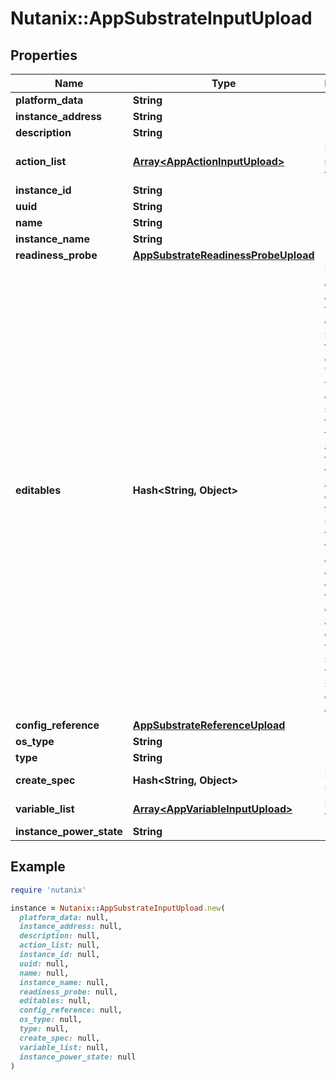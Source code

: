 # Nutanix::AppSubstrateInputUpload

## Properties

| Name | Type | Description | Notes |
| ---- | ---- | ----------- | ----- |
| **platform_data** | **String** |  | [optional] |
| **instance_address** | **String** |  | [optional] |
| **description** | **String** |  | [optional] |
| **action_list** | [**Array&lt;AppActionInputUpload&gt;**](AppActionInputUpload.md) | List of references to action  |  |
| **instance_id** | **String** |  | [optional] |
| **uuid** | **String** |  | [optional] |
| **name** | **String** |  |  |
| **instance_name** | **String** |  | [optional] |
| **readiness_probe** | [**AppSubstrateReadinessProbeUpload**](AppSubstrateReadinessProbeUpload.md) |  | [optional] |
| **editables** | **Hash&lt;String, Object&gt;** | Runtime editable attributes for this entity. The structure for this is a dictionary. The keys in this dictionary should be the name of the attribute on the entity. If the attribute is editable, the value should be true, else false. If the attribute is a nested dictionary, the value can contain a nested dictionary with the same key value structure described above.  | [optional] |
| **config_reference** | [**AppSubstrateReferenceUpload**](AppSubstrateReferenceUpload.md) |  | [optional] |
| **os_type** | **String** |  | [optional] |
| **type** | **String** |  |  |
| **create_spec** | **Hash&lt;String, Object&gt;** | Spec of the substrate | [optional] |
| **variable_list** | [**Array&lt;AppVariableInputUpload&gt;**](AppVariableInputUpload.md) | List of variables |  |
| **instance_power_state** | **String** |  | [optional] |

## Example

```ruby
require 'nutanix'

instance = Nutanix::AppSubstrateInputUpload.new(
  platform_data: null,
  instance_address: null,
  description: null,
  action_list: null,
  instance_id: null,
  uuid: null,
  name: null,
  instance_name: null,
  readiness_probe: null,
  editables: null,
  config_reference: null,
  os_type: null,
  type: null,
  create_spec: null,
  variable_list: null,
  instance_power_state: null
)
```

